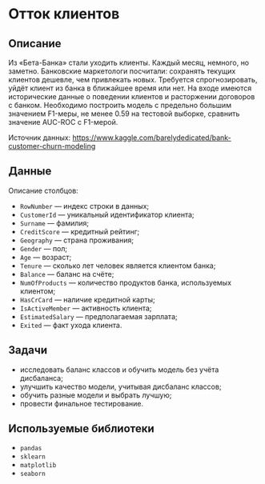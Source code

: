 # Отток клиентов
## Описание
 
Из «Бета-Банка» стали уходить клиенты. Каждый месяц, немного, но заметно. Банковские маркетологи посчитали: сохранять текущих клиентов дешевле, чем привлекать новых. Требуется спрогнозировать, уйдёт клиент из банка в ближайшее время или нет. На входе имеются исторические данные о поведении клиентов и расторжении договоров с банком. Необходимо построить модель с предельно большим значением F1-меры, не менее 0.59 на тестовой выборке, сравнить значение AUC-ROC с F1-мерой.

Источник данных: https://www.kaggle.com/barelydedicated/bank-customer-churn-modeling

## Данные
Описание столбцов:
- `RowNumber` — индекс строки в данных;
- `CustomerId` — уникальный идентификатор клиента;
- `Surname` — фамилия;
- `CreditScore` — кредитный рейтинг;
- `Geography` — страна проживания;
- `Gender` — пол;
- `Age` — возраст;
- `Tenure` — сколько лет человек является клиентом банка;
- `Balance` — баланс на счёте;
- `NumOfProducts` — количество продуктов банка, используемых клиентом;
- `HasCrCard` — наличие кредитной карты;
- `IsActiveMember` — активность клиента;
- `EstimatedSalary` — предполагаемая зарплата;
- `Exited` — факт ухода клиента.

## Задачи

- исследовать баланс классов и обучить модель без учёта дисбаланса;
- улучшить качество модели, учитывая дисбаланс классов;
- обучить разные модели и выбрать лучшую;
- провести финальное тестирование.


## Используемые библиотеки

- `pandas`
- `sklearn`
- `matplotlib`
- `seaborn`


